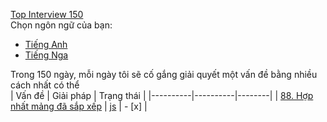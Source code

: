 [Top Interview 150](https://leetcode.com/studyplan/top-interview-150/)  
Chọn ngôn ngữ của bạn:

- [Tiếng Anh](README.md)
- [Tiếng Nga](README_ru.md)

Trong 150 ngày, mỗi ngày tôi sẽ cố gắng giải quyết một vấn đề bằng nhiều cách nhất có thể  
| Vấn đề | Giải pháp | Trạng thái |
|----------|----------|--------|
| [88. Hợp nhất mảng đã sắp xếp](https://leetcode.com/problems/merge-sorted-array/description/?envType=study-plan-v2&envId=top-interview-150) | [js](./88.%20Merge%20Sorted%20Array/README.md) | - [x] |

